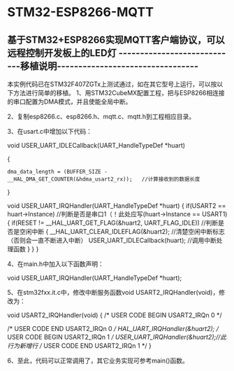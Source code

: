 # STM32-ESP8266-MQTT
基于STM32+ESP8266实现MQTT客户端协议，可以远程控制开发板上的LED灯
----------------------------移植说明---------------------------------
----------------------------------------------------------------------

本实例代码已在STM32F407ZGTx上测试通过，如在其它型号上运行，可以按以下方法进行简单的移植。
1、用STM32CubeMX配置工程，把与ESP8266相连接的串口配置为DMA模式，并且使能全局中断。

2、复制esp8266.c、esp8266.h、mqtt.c、mqtt.h到工程相应目录。

3、在usart.c中增加以下代码：


void USER_UART_IDLECallback(UART_HandleTypeDef *huart)

{

    dma_data_length = (BUFFER_SIZE - __HAL_DMA_GET_COUNTER(&hdma_usart2_rx));   //计算接收到的数据长度
    
}

void USER_UART_IRQHandler(UART_HandleTypeDef *huart)
{
    if(USART2 == huart->Instance)                                   //判断是否是串口1（！此处应写(huart->Instance == USART1)
    {
        if(RESET != __HAL_UART_GET_FLAG(&huart2, UART_FLAG_IDLE))   //判断是否是空闲中断
        {
            __HAL_UART_CLEAR_IDLEFLAG(&huart2);                     //清楚空闲中断标志（否则会一直不断进入中断）
            USER_UART_IDLECallback(huart);                          //调用中断处理函数
        }
    }
}

4、在main.h中加入以下函数声明：

void USER_UART_IRQHandler(UART_HandleTypeDef *huart);

5、在stm32fxx.it.c中，修改中断服务函数void USART2_IRQHandler(void)，修改为：

void USART2_IRQHandler(void)
{
  /* USER CODE BEGIN USART2_IRQn 0 */

  /* USER CODE END USART2_IRQn 0 */
  HAL_UART_IRQHandler(&huart2);
  /* USER CODE BEGIN USART2_IRQn 1 */
  USER_UART_IRQHandler(&huart2);//此行为新增行
  /* USER CODE END USART2_IRQn 1 */
}

6、至此，代码可以正常调用了，其它业务实现可参考main()函数。
